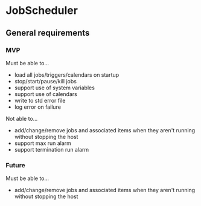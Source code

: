 JobScheduler
============

General requirements
--------------------

### MVP
Must be able to... 
* load all jobs/triggers/calendars on startup
* stop/start/pause/kill jobs
* support use of system variables
* support use of calendars
* write to std error file
* log error on failure

Not able to...
* add/change/remove jobs and associated items when they aren't running without stopping the host
* support max run alarm
* support termination run alarm


### Future
Must be able to... 
* add/change/remove jobs and associated items when they aren't running without stopping the host

